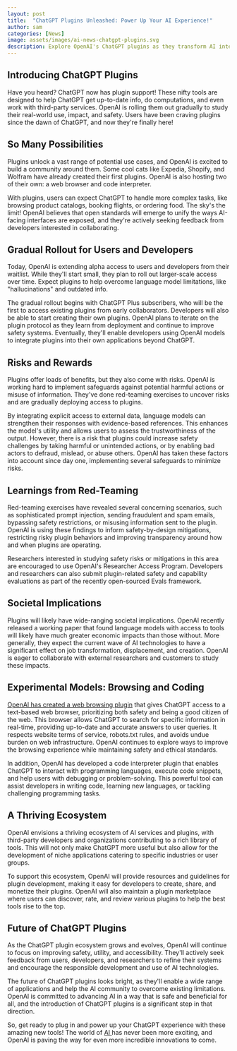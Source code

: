 ```yaml
---
layout: post
title:  "ChatGPT Plugins Unleashed: Power Up Your AI Experience!"
author: sam
categories: [News]
image: assets/images/ai-news-chatgpt-plugins.svg
description: Explore OpenAI's ChatGPT plugins as they transform AI interactions with enhanced capabilities, real-time web browsing, code interpretation, and a thriving ecosystem of third-party tools.
---
```


## Introducing ChatGPT Plugins

Have you heard? ChatGPT now has plugin support! These nifty tools are designed to help ChatGPT get up-to-date info, do computations, and even work with third-party services. OpenAI is rolling them out gradually to study their real-world use, impact, and safety. Users have been craving plugins since the dawn of ChatGPT, and now they're finally here!


## So Many Possibilities

Plugins unlock a vast range of potential use cases, and OpenAI is excited to build a community around them. Some cool cats like Expedia, Shopify, and Wolfram have already created their first plugins. OpenAI is also hosting two of their own: a web browser and code interpreter.

With plugins, users can expect ChatGPT to handle more complex tasks, like browsing product catalogs, booking flights, or ordering food. The sky's the limit! OpenAI believes that open standards will emerge to unify the ways AI-facing interfaces are exposed, and they're actively seeking feedback from developers interested in collaborating.


## Gradual Rollout for Users and Developers

Today, OpenAI is extending alpha access to users and developers from their waitlist. While they'll start small, they plan to roll out larger-scale access over time. Expect plugins to help overcome language model limitations, like "hallucinations" and outdated info.

The gradual rollout begins with ChatGPT Plus subscribers, who will be the first to access existing plugins from early collaborators. Developers will also be able to start creating their own plugins. OpenAI plans to iterate on the plugin protocol as they learn from deployment and continue to improve safety systems. Eventually, they'll enable developers using OpenAI models to integrate plugins into their own applications beyond ChatGPT.


## Risks and Rewards

Plugins offer loads of benefits, but they also come with risks. OpenAI is working hard to implement safeguards against potential harmful actions or misuse of information. They've done red-teaming exercises to uncover risks and are gradually deploying access to plugins.

By integrating explicit access to external data, language models can strengthen their responses with evidence-based references. This enhances the model's utility and allows users to assess the trustworthiness of the output. However, there is a risk that plugins could increase safety challenges by taking harmful or unintended actions, or by enabling bad actors to defraud, mislead, or abuse others. OpenAI has taken these factors into account since day one, implementing several safeguards to minimize risks.


## Learnings from Red-Teaming

Red-teaming exercises have revealed several concerning scenarios, such as sophisticated prompt injection, sending fraudulent and spam emails, bypassing safety restrictions, or misusing information sent to the plugin. OpenAI is using these findings to inform safety-by-design mitigations, restricting risky plugin behaviors and improving transparency around how and when plugins are operating.

Researchers interested in studying safety risks or mitigations in this area are encouraged to use OpenAI's Researcher Access Program. Developers and researchers can also submit plugin-related safety and capability evaluations as part of the recently open-sourced Evals framework.


## Societal Implications

Plugins will likely have wide-ranging societal implications. OpenAI recently released a working paper that found language models with access to tools will likely have much greater economic impacts than those without. More generally, they expect the current wave of AI technologies to have a significant effect on job transformation, displacement, and creation. OpenAI is eager to collaborate with external researchers and customers to study these impacts.


## Experimental Models: Browsing and Coding

[OpenAI has created a web browsing plugin](https://openai.com/blog/chatgpt-plugins) that gives ChatGPT access to a text-based web browser, prioritizing both safety and being a good citizen of the web. This browser allows ChatGPT to search for specific information in real-time, providing up-to-date and accurate answers to user queries. It respects website terms of service, robots.txt rules, and avoids undue burden on web infrastructure. OpenAI continues to explore ways to improve the browsing experience while maintaining safety and ethical standards.

In addition, OpenAI has developed a code interpreter plugin that enables ChatGPT to interact with programming languages, execute code snippets, and help users with debugging or problem-solving. This powerful tool can assist developers in writing code, learning new languages, or tackling challenging programming tasks.


## A Thriving Ecosystem

OpenAI envisions a thriving ecosystem of AI services and plugins, with third-party developers and organizations contributing to a rich library of tools. This will not only make ChatGPT more useful but also allow for the development of niche applications catering to specific industries or user groups.

To support this ecosystem, OpenAI will provide resources and guidelines for plugin development, making it easy for developers to create, share, and monetize their plugins. OpenAI will also maintain a plugin marketplace where users can discover, rate, and review various plugins to help the best tools rise to the top.


## Future of ChatGPT Plugins

As the ChatGPT plugin ecosystem grows and evolves, OpenAI will continue to focus on improving safety, utility, and accessibility. They'll actively seek feedback from users, developers, and researchers to refine their systems and encourage the responsible development and use of AI technologies.

The future of ChatGPT plugins looks bright, as they'll enable a wide range of applications and help the AI community to overcome existing limitations. OpenAI is committed to advancing AI in a way that is safe and beneficial for all, and the introduction of ChatGPT plugins is a significant step in that direction.

So, get ready to plug in and power up your ChatGPT experience with these amazing new tools! The world of [AI ](https://techwizco.com/10-ways-artificial-intelligence-is-changing-the-world/)has never been more exciting, and OpenAI is paving the way for even more incredible innovations to come.

